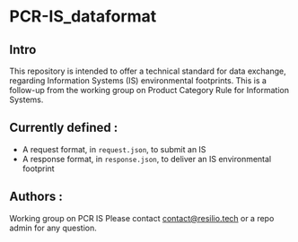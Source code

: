 # PCR-IS_dataformat

## Intro
This repository is intended to offer a technical standard for data exchange, regarding Information Systems (IS) environmental footprints.
This is a follow-up from the working group on Product Category Rule for Information Systems.

## Currently defined :
- A request format, in `request.json`, to submit an IS
- A response format, in `response.json`, to deliver an IS environmental footprint

## Authors :
Working group on PCR IS
Please contact contact@resilio.tech or a repo admin for any question.
